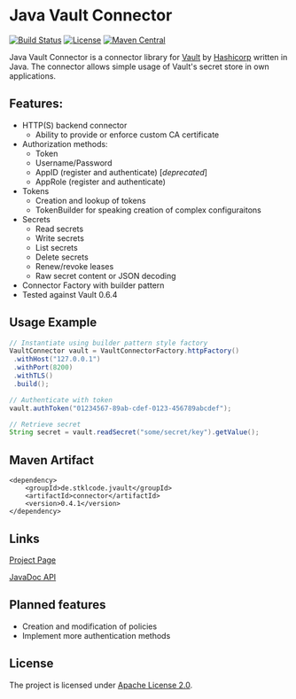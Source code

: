 # Java Vault Connector 

[![Build Status](https://travis-ci.org/stklcode/jvaultconnector.svg?branch=master)](https://travis-ci.org/stklcode/jvaultconnector)
[![License](https://img.shields.io/badge/license-Apache%202.0-blue.svg)](https://github.com/stklcode/jvaultconnector/blob/master/LICENSE.txt) 
[![Maven Central](https://img.shields.io/maven-central/v/de.stklcode.jvault/connector.svg)](https://search.maven.org/#search%7Cga%7C1%7Cg%3A%22de.stklcode.jvault%22%20AND%20a%3A%22connector%22)

Java Vault Connector is a connector library for [Vault](https://www.vaultproject.io) by [Hashicorp](https://www.hashicorp.com) written in Java. The connector allows simple usage of Vault's secret store in own applications.

## Features:

* HTTP(S) backend connector
    *  Ability to provide or enforce custom CA certificate
* Authorization methods:
    * Token
    * Username/Password
    * AppID (register and authenticate) [_deprecated_]
    * AppRole (register and authenticate)
* Tokens
    * Creation and lookup of tokens
    * TokenBuilder for speaking creation of complex configuraitons
* Secrets
    * Read secrets
    * Write secrets
    * List secrets
    * Delete secrets
    * Renew/revoke leases
    * Raw secret content or JSON decoding
* Connector Factory with builder pattern
* Tested against Vault 0.6.4

## Usage Example

```java
// Instantiate using builder pattern style factory
VaultConnector vault = VaultConnectorFactory.httpFactory()
 .withHost("127.0.0.1")
 .withPort(8200)
 .withTLS()
 .build();

// Authenticate with token
vault.authToken("01234567-89ab-cdef-0123-456789abcdef");

// Retrieve secret
String secret = vault.readSecret("some/secret/key").getValue();
```

## Maven Artifact
```
<dependency>
    <groupId>de.stklcode.jvault</groupId>
    <artifactId>connector</artifactId>
    <version>0.4.1</version>
</dependency>
```

## Links

[Project Page](http://jvault.stklcode.de)

[JavaDoc API](http://jvault.stklcode.de/apidocs/)

## Planned features

* Creation and modification of policies
* Implement more authentication methods

## License

The project is licensed under [Apache License 2.0](http://www.apache.org/licenses/LICENSE-2.0).
